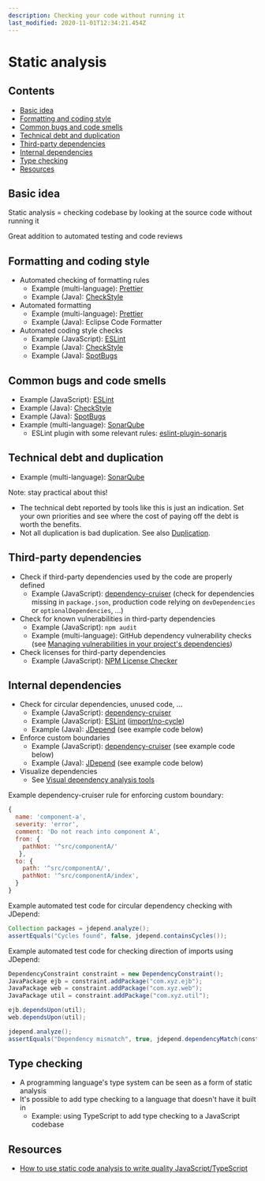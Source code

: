 ```yaml
---
description: Checking your code without running it
last_modified: 2020-11-01T12:34:21.454Z
---
```


# Static analysis

## Contents

-   [Basic idea](#basic-idea)
-   [Formatting and coding style](#formatting-and-coding-style)
-   [Common bugs and code smells](#common-bugs-and-code-smells)
-   [Technical debt and duplication](#technical-debt-and-duplication)
-   [Third-party dependencies](#third-party-dependencies)
-   [Internal dependencies](#internal-dependencies)
-   [Type checking](#type-checking)
-   [Resources](#resources)

## Basic idea

Static analysis = checking codebase by looking at the source code without running it

Great addition to automated testing and code reviews

## Formatting and coding style

-   Automated checking of formatting rules
    -   Example (multi-language): [Prettier](https://prettier.io/)
    -   Example (Java): [CheckStyle](https://checkstyle.sourceforge.io/)
-   Automated formatting
    -   Example (multi-language): [Prettier](https://prettier.io/)
    -   Example (Java): Eclipse Code Formatter
-   Automated coding style checks
    -   Example (JavaScript): [ESLint](https://eslint.org/)
    -   Example (Java): [CheckStyle](https://checkstyle.sourceforge.io/)
    -   Example (Java): [SpotBugs](https://spotbugs.github.io/)

## Common bugs and code smells

-   Example (JavaScript): [ESLint](https://eslint.org/)
-   Example (Java): [CheckStyle](https://checkstyle.sourceforge.io/)
-   Example (Java): [SpotBugs](https://spotbugs.github.io/)
-   Example (multi-language): [SonarQube](https://www.sonarqube.org/)
    -   ESLint plugin with some relevant rules: [eslint-plugin-sonarjs](https://github.com/SonarSource/eslint-plugin-sonarjs)

## Technical debt and duplication

-   Example (multi-language): [SonarQube](https://www.sonarqube.org/)

Note: stay practical about this!

-   The technical debt reported by tools like this is just an indication. Set your own priorities and see where the cost of paying off the debt is worth the benefits.
-   Not all duplication is bad duplication. See also [Duplication](../architecture-design/Duplication.md).

## Third-party dependencies

-   Check if third-party dependencies used by the code are properly defined
    -   Example (JavaScript): [dependency-cruiser](https://www.npmjs.com/package/dependency-cruiser) (check for dependencies missing in `package.json`, production code relying on `devDependencies` or `optionalDependencies`, ...)
-   Check for known vulnerabilities in third-party dependencies
    -   Example (JavaScript): `npm audit`
    -   Example (multi-language): GitHub dependency vulnerability checks (see [Managing vulnerabilities in your project's dependencies](https://docs.github.com/en/free-pro-team@latest/github/managing-security-vulnerabilities/managing-vulnerabilities-in-your-projects-dependencies))
-   Check licenses for third-party dependencies
    -   Example (JavaScript): [NPM License Checker](https://www.npmjs.com/package/license-checker)

## Internal dependencies

-   Check for circular dependencies, unused code, ...
    -   Example (JavaScript): [dependency-cruiser](https://www.npmjs.com/package/dependency-cruiser)
    -   Example (JavaScript): [ESLint](https://eslint.org/) ([import/no-cycle](https://github.com/benmosher/eslint-plugin-import/blob/master/docs/rules/no-cycle.md))
    -   Example (Java): [JDepend](https://github.com/clarkware/jdepend) (see example code below)
-   Enforce custom boundaries
    -   Example (JavaScript): [dependency-cruiser](https://www.npmjs.com/package/dependency-cruiser) (see example code below)
    -   Example (Java): [JDepend](https://github.com/clarkware/jdepend) (see example code below)
-   Visualize dependencies
    -   See [Visual dependency analysis tools](../architecture-design/visualizing-architecture/Dependency-analysis-tools.md)

Example dependency-cruiser rule for enforcing custom boundary:

```javascript
{
  name: 'component-a',
  severity: 'error',
  comment: 'Do not reach into component A',
  from: {
    pathNot: '^src/componentA/'
   },
  to: {
    path: '^src/componentA/',
    pathNot: '^src/componentA/index',
  }
}
```

Example automated test code for circular dependency checking with JDepend:

```java
Collection packages = jdepend.analyze();
assertEquals("Cycles found", false, jdepend.containsCycles());
```

Example automated test code for checking direction of imports using JDepend:

```java
DependencyConstraint constraint = new DependencyConstraint();
JavaPackage ejb = constraint.addPackage("com.xyz.ejb");
JavaPackage web = constraint.addPackage("com.xyz.web");
JavaPackage util = constraint.addPackage("com.xyz.util");

ejb.dependsUpon(util);
web.dependsUpon(util);

jdepend.analyze();
assertEquals("Dependency mismatch", true, jdepend.dependencyMatch(constraint));
```

## Type checking

-   A programming language's type system can be seen as a form of static analysis
-   It's possible to add type checking to a language that doesn't have it built in
    -   Example: using TypeScript to add type checking to a JavaScript codebase

## Resources

-   [How to use static code analysis to write quality JavaScript/TypeScript](https://blog.logrocket.com/how-to-use-static-code-analysis-to-write-quality-javascript-typescript/)
